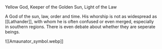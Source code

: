 Yellow God, Keeper of the Golden Sun, Light of the Law

A God of the sun, law, order and time. His whorship is not as widespread as [[Lathander]], with whom he is often confused or even merged, especially in southern regions. There is even debate about whether they are seperate beings.


![[Amaunator_symbol.webp]]